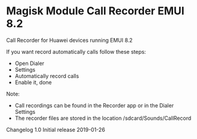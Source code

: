 # Magisk Module Call Recorder EMUI 8.2

Call Recorder for Huawei devices running EMUI 8.2

If you want record automatically calls follow these steps:
- Open Dialer
- Settings
- Automatically record calls
- Enable it, done

Note:
- Call recordings can be found in the Recorder app or in the Dialer Settings
- The recorder files are stored in the location /sdcard/Sounds/CallRecord

Changelog
1.0 Initial release 2019-01-26
